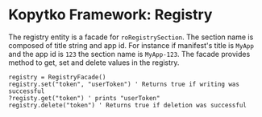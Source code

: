 # Kopytko Framework: Registry

The registry entity is a facade for `roRegistrySection`. The section name is composed of title string and app id. For instance if manifest's title is `MyApp` and the app id is `123` the section name is `MyApp-123`. The facade provides method to get, set and delete values in the registry.

```brightscript
registry = RegistryFacade()
registry.set("token", "userToken") ' Returns true if writing was successful
?registy.get("token") ' prints "userToken"
registry.delete("token") ' Returns true if deletion was successful
```
